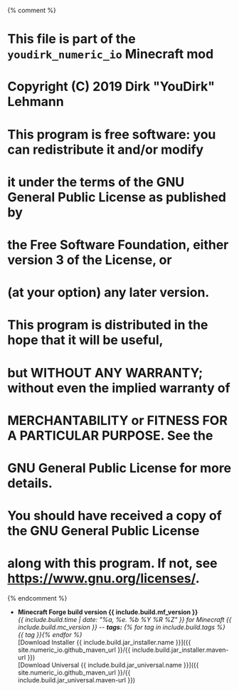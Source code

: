 {% comment %}
# This file is part of the `youdirk_numeric_io` Minecraft mod
# Copyright (C) 2019  Dirk "YouDirk" Lehmann
#
# This program is free software: you can redistribute it and/or modify
# it under the terms of the GNU General Public License as published by
# the Free Software Foundation, either version 3 of the License, or
# (at your option) any later version.
#
# This program is distributed in the hope that it will be useful,
# but WITHOUT ANY WARRANTY; without even the implied warranty of
# MERCHANTABILITY or FITNESS FOR A PARTICULAR PURPOSE.  See the
# GNU General Public License for more details.
#
# You should have received a copy of the GNU General Public License
# along with this program.  If not, see <https://www.gnu.org/licenses/>.
{% endcomment %}
* **Minecraft Forge build version {{ include.build.mf_version }}**  
  *{{ include.build.time | date: "%a, %e. %b %Y %R %Z" }} for Minecraft {{
    include.build.mc_version
  }} -- __tags:__ {%
    for tag in include.build.tags
      %} <span class="mf_item_tag">{{ tag }}</span>{%
    endfor %}*  
  [Download Installer {{ include.build.jar_installer.name }}]({{
  site.numeric_io.github_maven_url }}/{{
    include.build.jar_installer.maven-url
  }})  
  [Download Universal {{ include.build.jar_universal.name }}]({{
  site.numeric_io.github_maven_url }}/{{
    include.build.jar_universal.maven-url
  }})